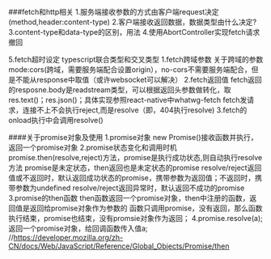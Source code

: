 ###fetch和http相关
1.服务端接收参数的方式由客户端request决定(method,header:content-type)
2.客户端接收返回数据，数据类型由什么决定?
3.content-type和data-type的区别，用法
4.使用AbortController实现fetch请求撤回

5.fetch超时设定
typescript联合类型和交叉类型
1.fetch跨域参数
    关于跨域的参数
    mode:cors(跨域，需要服务端配合设置origin），no-cors不需要服务端配合，但是不能从response中取值（或许websocket可以解决）
2.fetch返回值
    fetch返回的resposne.body是readstream类型，可以根据返回头参数做转化，取res.text()；res.json()；具体实现参照react-native中whatwg-fetch
    fetch发请求，连接不上不会执行reject,而是resolve（即，404执行resolve)
3.fetch的onload执行中会调用resolve()

####关于promise对象及使用
1.promise对象
    new Promise()接收函数并执行，返回一个promise对象
2.promise状态变化和调用时机
    promise.then(resolve,reject)方法，promise是执行成功状态,则自动执行resolve方法
    promise是未定状态，then返回也是未定状态的promise
    resolve/reject返回值或不返回时，默认返回成功状态的promise，携带参数为返回值；不返回时，携带参数为undefined
    resolve/reject返回异常时，默认返回不成功的promise
3.promise的then函数
    then函数返回一个promise对象，then中注册的函数，返回值是返回给promise对象作为参数的
 函数只调用promise，没有返回，那么函数执行结束，promise也结束，没有promsie对象作为返回；
4.promise.resolve(a);返回一个promise对象，给回调函数传入值a;
//https://developer.mozilla.org/zh-CN/docs/Web/JavaScript/Reference/Global_Objects/Promise/then


